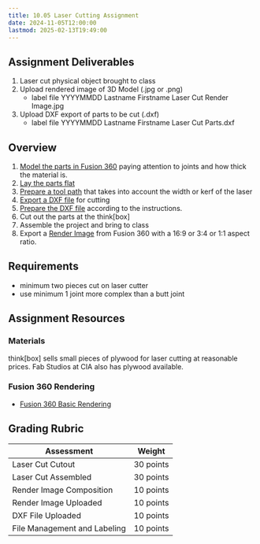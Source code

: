 ```yaml
---
title: 10.05 Laser Cutting Assignment
date: 2024-11-05T12:00:00
lastmod: 2025-02-13T19:49:00
---
```


## Assignment Deliverables

1. Laser cut physical object brought to class
2. Upload rendered image of 3D Model (.jpg or .png)
   - label file YYYYMMDD Lastname Firstname Laser Cut Render Image.jpg
3. Upload DXF export of parts to be cut (.dxf)
   - label file YYYYMMDD Lastname Firstname Laser Cut Parts.dxf

## Overview

1. [Model the parts in Fusion 360](../../../../digital-fabrication/laser-cutting/3d-modeling-for-laser-cutting-fusion-360.md) paying attention to joints and how thick the material is.
2. [Lay the parts flat](../../../../digital-fabrication/laser-cutting/lay-parts-flat-for-laser-cutting-fusion-360.md)
3. [Prepare a tool path](../../../../digital-fabrication/laser-cutting/export-laser-cut-toolpaths-to-dxf-fusion-360.md) that takes into account the width or kerf of the laser
4. [Export a DXF file](../../../../digital-fabrication/laser-cutting/export-laser-cut-toolpaths-to-dxf-fusion-360.md) for cutting
5. [Prepare the DXF file](../../../../digital-fabrication/laser-cutting/thinkbox-laser-cut-file-prep.md) according to the instructions.
6. Cut out the parts at the think\[box\]
7. Assemble the project and bring to class
8. Export a [Render Image](../../../../3d-modeling/fusion-360/basic-rendering-fusion-360.md) from Fusion 360 with a 16:9 or 3:4 or 1:1 aspect ratio.

## Requirements

- minimum two pieces cut on laser cutter
- use minimum 1 joint more complex than a butt joint

## Assignment Resources

### Materials

think\[box\] sells small pieces of plywood for laser cutting at reasonable prices. Fab Studios at CIA also has plywood available.

### Fusion 360 Rendering

- [Fusion 360 Basic Rendering](../../../../3d-modeling/fusion-360/basic-rendering-fusion-360.md)

## Grading Rubric

<div class="responsive-table-markdown">

| Assessment                   | Weight    |
| ---------------------------- | --------- |
| Laser Cut Cutout             | 30 points |
| Laser Cut Assembled          | 30 points |
| Render Image Composition     | 10 points |
| Render Image Uploaded        | 10 points |
| DXF File Uploaded            | 10 points |
| File Management and Labeling | 10 points |

</div>
